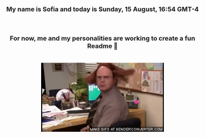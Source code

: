 


<div align="center">
<h3 >My name is Sofia and today is Sunday, 15 August, 16:54 GMT-4</h3><br>
<h3 >For now, me and my personalities are working to create a fun Readme 👋
</h3><br>
<img src='img/dwight.gif' alt='working...'/>
</div>
